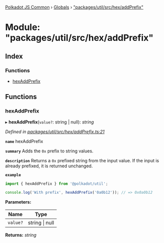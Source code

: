 [Polkadot JS Common](../README.md) › [Globals](../globals.md) › ["packages/util/src/hex/addPrefix"](_packages_util_src_hex_addprefix_.md)

# Module: "packages/util/src/hex/addPrefix"

## Index

### Functions

* [hexAddPrefix](_packages_util_src_hex_addprefix_.md#hexaddprefix)

## Functions

###  hexAddPrefix

▸ **hexAddPrefix**(`value?`: string | null): *string*

*Defined in [packages/util/src/hex/addPrefix.ts:21](https://github.com/polkadot-js/common/blob/e845132d/packages/util/src/hex/addPrefix.ts#L21)*

**`name`** hexAddPrefix

**`summary`** Adds the `0x` prefix to string values.

**`description`** 
Returns a `0x` prefixed string from the input value. If the input is already prefixed, it is returned unchanged.

**`example`** 
<BR>

```javascript
import { hexAddPrefix } from '@polkadot/util';

console.log('With prefix', hexAddPrefix('0a0b12')); // => 0x0a0b12
```

**Parameters:**

Name | Type |
------ | ------ |
`value?` | string &#124; null |

**Returns:** *string*
